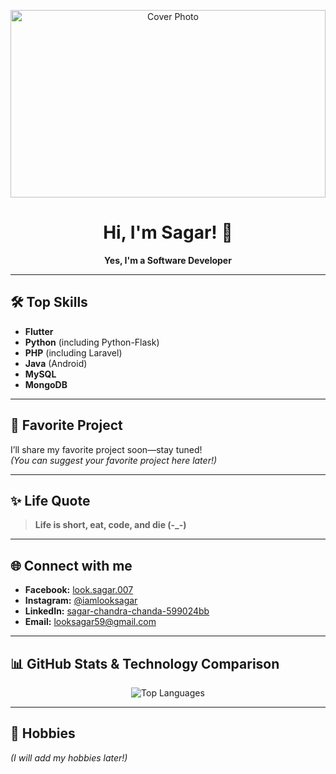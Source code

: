 <!-- Cover Photo -->
<p align="center">
  <img src="https://your-cover-photo-link.com/cover.jpg" alt="Cover Photo" style="width:100%;max-height:300px;object-fit:cover;">
</p>

<h1 align="center">Hi, I'm Sagar! 👋</h1>
<p align="center"><b>Yes, I'm a Software Developer</b></p>

---

## 🛠️ Top Skills

- **Flutter**
- **Python** (including Python-Flask)
- **PHP** (including Laravel)
- **Java** (Android)
- **MySQL**
- **MongoDB**

---

## 🌟 Favorite Project

I’ll share my favorite project soon—stay tuned!  
*(You can suggest your favorite project here later!)*

---

## ✨ Life Quote

> **Life is short, eat, code, and die (-_-)**

---

## 🌐 Connect with me

- **Facebook:** [look.sagar.007](https://www.facebook.com/look.sagar.007)
- **Instagram:** [@iamlooksagar](https://instagram.com/iamlooksagar)
- **LinkedIn:** [sagar-chandra-chanda-599024bb](https://linkedin.com/in/sagar-chandra-chanda-599024bb)
- **Email:** looksagar59@gmail.com

---

## 📊 GitHub Stats & Technology Comparison

<!--
  This section will visualize your most-used programming languages and technologies based on your GitHub activity.
  Replace the example below with your actual stats, or use a GitHub stats card service like github-readme-stats.
-->

<p align="center">
  <img src="https://github-readme-stats.vercel.app/api/top-langs/?username=sagarbanik&layout=compact&hide=html,css&theme=radical" alt="Top Languages" />
</p>

<!--
  Add a custom comparison or summary here after reviewing your GitHub repositories.
-->

---

## 🎯 Hobbies

*(I will add my hobbies later!)*
